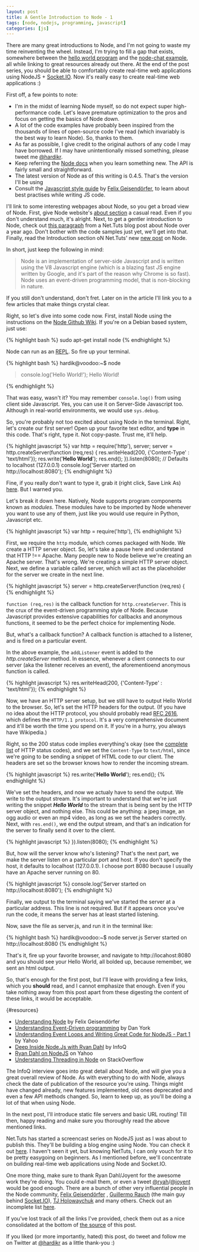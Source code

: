 ```yaml
---
layout: post
title: A Gentle Introduction to Node - 1
tags: [node, nodejs, programming, javascript]
categories: [js]
---
```


There are many great introductions to Node, and I'm not going to waste my time reinventing the wheel. Instead, I'm trying to fill a gap that exists, somewhere between the [hello world program][1] and the [node-chat example][2], all while linking to great resources already out there. At the end of the post series, you should be able to comfortably create real-time web applications using NodeJS + [Socket.IO][14]. Now it's really easy to create real-time web applications :)

First off, a few points to note:

- I'm in the midst of learning Node myself, so do not expect super high-performance code. Let's leave premature optimization to the pros and focus on getting the basics of Node down.
- A lot of the code examples have probably been inspired from the thousands of lines of open-source code I've read (which invariably is the best way to learn Node). So, thanks to them.
- As far as possible, I give credit to the original authors of any code I may have borrowed. If I may have unintentionally missed something, please tweet me [@hardikr][3].
- Keep referring the [Node docs][7] when you learn something new. The API is fairly small and straightforward.
- The latest version of Node as of this writing is 0.4.5. That's the version I'll be using
- Consult the [Javascript style guide][9] by [Felix Geisendörfer][10], to learn about best practises while writing JS code.

I'll link to some interesting webpages about Node, so you get a broad view of Node. First, give Node website's [about section][4] a casual read. Even if you don't understand much, it's alright. Next, to get a gentler introduction to Node, check out [this paragraph][5] from a Net.Tuts blog post about Node over a year ago. Don't bother with the code samples just yet, we'll get into that. Finally, read the Introduction section oN Net.Tuts' new [new post][18] on Node.

In short, just keep the following in mind:

> Node is an implementation of server-side Javascript and is written using the V8 Javascript engine (which is a blazing fast JS engine written by Google, and it's part of the reason why Chrome is so fast). Node uses an event-driven programming model, that is non-blocking in nature.

If you still don't understand, don't fret. Later on in the article I'll link you to a few articles that make things crystal clear.

Right, so let's dive into some code now. First, install Node using the instructions on the [Node Github Wiki][8]. If you're on a Debian based system, just use:

{% highlight bash %}
sudo apt-get install node
{% endhighlight %}
 	
Node can run as an [REPL][6]. So fire up your terminal.

{% highlight bash %}
hardik@voodoo:~$ node
> console.log('Hello World!');
Hello World!
> 
{% endhighlight %}
	
That was easy, wasn't it? You may remember `console.log()` from using client side Javascript. Yes, you can use it on Server-Side Javascript too. Although in real-world environments, we would use `sys.debug`.

So, you're probably not too excited about using Node in the terminal. Right, let's create our first server! Open up your favorite text editor, and **type** in this code. That's right, type it. Not copy-paste. Trust me, it'll help.

{% highlight javascript %}
var http = require('http'),
		   server;
server = http.createServer(function (req,res) {
	res.writeHead(200, {'Content-Type' : 'text/html'});
	res.write('<b>Hello World</b>');
	res.end();
}).listen(8080); // Defaults to localhost (127.0.0.1)
console.log('Server started on http://localhost:8080');
{% endhighlight %}  

Fine, if you really don't want to type it, grab it (right click, Save Link As) [here][28]. But I warned you.

Let's break it down here. Natively, Node supports program components known as *modules*. These modules have to be imported by Node whenever you want to use any of them, just like you would use require in Python, Javascript etc. 

{% highlight javascript %}
var http = require('http'),
{% endhighlight %}

First, we require the `http` module, which comes packaged with Node. We create a HTTP server object. So, let's take a pause here and understand that HTTP !== Apache. Many people new to Node believe we're creating an Apache server. That's wrong. We're creating a simple HTTP server object. Next, we define a variable called server, which will act as the placeholder for the server we create in the next line.

{% highlight javascript %}
server = http.createServer(function (req,res) {
{% endhighlight %}

`function (req,res)` is the callback function for `http.createServer`. This is the crux of the event-driven programming style of Node. Because Javascript provides extensive capabilities for callbacks and anonymous functions, it seemed to be the perfect choice for implementing Node. 

But, what's a callback function? A callback function is attached to a listener, and is fired on a particular event. 

In the above example, the `addListener` event is added to the *http.createServer* method. In essence, whenever a client connects to our server (aka the listener receives an event), the aforementioend anonymous function is called. 

{% highlight javascript %}
res.writeHead(200, {'Content-Type' : 'text/html'});
{% endhighlight %}

Now, we have an HTTP server setup, but we still have to output Hello World to the browser. So, let's set the HTTP headers for the output. (If you have no idea about the HTTP protocol, you should probably read [RFC 2616][16], which defines the `HTTP/1.1 protocol`. It's a very comprehensive document and it'll be worth the time you spend on it. If you're in a hurry, you always have Wikipedia.) 

Right, so the 200 status code implies everything's okay (see the [complete list][17] of HTTP status codes), and we set the `Content-Type` to `text/html`, since we're going to be sending a snippet of HTML code to our client. The headers are set so the browser knows how to render the incoming stream.

{% highlight javascript %}
res.write('<b>Hello World</b>');
res.end();
{% endhighlight %}

We've set the headers, and now we actualy have to send the output. We write to the output stream. It's important to understand that we're just writing the snippet *<b>Hello World</b>* to the stream that is being sent by the HTTP server object, and nothing else. This could be anything: a jpeg image, an ogg audio or even an mp4 video, as long as we set the headers correctly. Next, with `res.end()`, we end the output stream, and that's an indication for the server to finally send it over to the client.

{% highlight javascript %}
}).listen(8080);
{% endhighlight %}

But, how will the server know who's listening? That's the next part, we make the server listen on a particular port and host. If you don't specify the host, it defaults to localhost (127.0.0.1). I choose port 8080 because I usually have an Apache server running on 80.

{% highlight javascript %}
console.log('Server started on http://localhost:8080');
{% endhighlight %}

Finally, we output to the terminal saying we've started the server at a particular address. This line is not required. But if it appears once you've run the code, it means the server has at least started listening.

Now, save the file as server.js, and run it in the terminal like:

{% highlight bash %}
hardik@voodoo:~$ node server.js 
Server started on http://localhost:8080
{% endhighlight %} 

That's it, fire up your favorite browser, and navigate to http://locahost:8080 and you should see your Hello World, all bolded up, because remember, we sent an html output.

So, that's enough for the first post, but I'll leave with providing a few links, which you **should** read, and I cannot emphasize that enough. Even if you take nothing away from this post apart from these digesting the content of these links, it would be acceptable.

{#resources}
- [Understanding Node][11] by Felix Geisendörfer
- [Understanding Event-Driven programming][12] by Dan York
- [Understanding Event Loops and Writing Great Code for NodeJS - Part 1][13] by Yahoo
- [Deep Inside Node.Js with Ryan Dahl][15] by InfoQ
- [Ryan Dahl on NodeJS][19] on Yahoo
- [Understanding Threading in Node][27] on StackOverflow


The InfoQ interview goes into great detail about Node, and will give you a great overall review of Node. As with everything to do with Node, always check the date of publication of the resource you're using. Things might have changed already, new features implemented, old ones deprecated and even a few API methods changed. So, learn to keep up, as you'll be doing a lot of that when using Node.

In the next post, I'll introduce static file servers and basic URL routing! Till then, happy reading and make sure you thoroughly read the above mentioned links.

Net.Tuts has started a screencast series on NodeJS just as I was about to publish this. They'll be building a blog engine using Node. You can check it out [here][18]. I haven't seen it yet, but knowing NetTuts, I can only vouch for it to be pretty easygoing on beginners. 
As I mentioned before, we'll concentrate on building real-time web applications using Node and Socket.IO.

One more thing, make sure to thank Ryan Dahl/Joyent for the awesome work they're doing. You could e-mail them, or even a tweet [@ryah][20]/[@joyent][21] would be good enough. There are a bunch of other very influential people in the Node community, [Felix Geisendörfer][23] , [Guillermo Rauch][24] (the main guy behind [Socket.IO][14]), [TJ Holowaychuk][25] and many others. Check out an incomplete list [here][22].

If you've lost track of all the links I've provided, check them out as a nice consolidated at the bottom of [the source][26] of this post.

If you liked (or more importantly, hated) this post, do tweet and follow me on Twitter at [@hardikr][3] as a little thank-you :)

  [1]: http://nodejs.org "Node Home"
  [2]: https://github.com/ry/node_chat "Node_Chat"  
  [3]: https://twitter.com/hardikr "My Twitter"
  [4]: http://nodejs.org/#about "About Node"
  [5]: http://net.tutsplus.com/tutorials/javascript-ajax/learning-serverside-javascript-with-node-js/#more-10044 "NetTuts Node"
  [6]: http://en.wikipedia.org/wiki/REPL "REPL"
  [7]: http://nodejs.org/docs/v0.4.5/api/all.html "Node Docs"
  [8]: https://github.com/joyent/node/wiki/Installation "Node GitHub Wiki - Install"
  [9]: http://nodeguide.com/style.html "Felixge's JS style guide"
  [10]: http://debuggable.com "Felixge"
  [11]: http://debuggable.com/posts/understanding-node-js:4bd98440-45e4-4a9a-8ef7-0f7ecbdd56cb "Understanding Node"
  [12]: http://code.danyork.com/2011/01/25/node-js-doctors-offices-and-fast-food-restaurants-understanding-event-driven-programming/ "Dan York on Node"
  [13]: http://developer.yahoo.com/blogs/ydn/posts/2010/10/understanding-the-event-loops-and-writing-great-code-for-node-js-part-1/ "Yahoo on Node"
  [14]: http://socket.io "Socket.IO"
  [15]: http://www.infoq.com/interviews/node-ryan-dahl "Ryan Dahl interview"
  [16]: http://www.ietf.org/rfc/rfc2616.txt "RFC 2616"
  [17]: http://www.w3.org/Protocols/rfc2616/rfc2616-sec10.html "HTTP status codes"
  [18]: http://net.tutsplus.com/tutorials/javascript-ajax/this-time-youll-learn-node-js/ "NetTuts Node - new"
  [19]: http://www.yuiblog.com/blog/2010/05/20/video-dahl/ "Ryan Dahl Video"
  [20]: https://twitter.com/ryah "Ryan Dahl Twitter"
  [21]: https://twitter.com/joyent "Joyent Twitter"
  [22]: http://nodeguide.com/community.html "Node Community"
  [23]: https://github.com/felixge "Felixge Github"
  [24]: https://github.com/guille "Guille Github"
  [25]: https://github.com/visionmedia "TJ Github"
  [26]: https://github.com/hardikr/hardikr.github.com/raw/master/_posts/2011-04-09-node-1.markdown "Link List"
  [27]: http://stackoverflow.com/questions/3629784/how-is-node-js-inherently-faster-when-it-still-relies-on-threads-internally "Node Threads"
  [28]: https://github.com/hardikr/hardikr.github.com/raw/master/static/node/post1/post1.js "Post1 source code"
